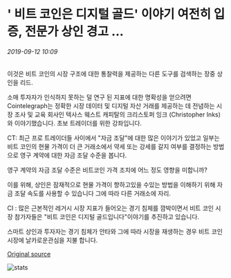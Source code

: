 # ' 비트 코인은 디지털 골드' 이야기 여전히 입증, 전문가 상인 경고 ...

###### 2019-09-12 10:09

이것은 비트 코인의 시장 구조에 대한 통찰력을 제공하는 다른 도구를 검색하는 장중 상인을 리드.

소매 투자자가 인식하지 못하는 덜 연구 된 지표에 대한 명확성을 얻으려면 Cointelegraph는 정확한 시장 데이터 및 디지털 자산 거래를 제공하는 데 전념하는 시장 조사 및 교육 회사인 텍사스 웨스트 캐피탈의 크리스토퍼 잉크 (Christopher Inks)와 이야기했습니다. 초보 트레이더를 위한 강좌입니다.

CT: 최근 프로 트레이더들 사이에서 "자금 조달"에 대한 많은 이야기가 있었고 일부는 비트 코인의 현물 가격이 더 큰 거래소에서 약세 또는 강세를 갈지 여부를 결정하는 방법으로 영구 계약에 대한 자금 조달 수준을 봅니다.

영구 계약의 자금 조달 수준은 비트코인 가격 조치에 어느 정도 영향을 미합니까?

이를 위해, 상인은 잠재적으로 현물 가격이 향하고있을 수있는 방법을 이해하기 위해 자금 조달 속도를 사용할 수 있습니다 그에 따라 다른 거래소에 자리.

CI : 많은 근본적인 레거시 시장 지표가 들어오는 경기 침체를 깜박이면서 비트 코인 시장 참가자들은 "비트 코인은 디지털 골드입니다"이야기를 추진하고 있습니다.

스마트 상인과 투자자는 경기 침체가 안타와 그에 따라 시장을 재생하는 경우 비트 코인 시장에 날카로운관심을 지불 합니다.

[Original source](https://cointelegraph.com/news/bitcoin-is-digital-gold-narrative-still-unproven-warns-expert-trader)

![stats](https://c.statcounter.com/11760860/0/a89fa40b/1/ "stats")